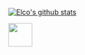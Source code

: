 <!--- ![Highway gif](highway_name.gif) ---> 

[![Elco's github stats](https://github-readme-stats.vercel.app/api?username=ElcovRijswijk&count_private=true&show_icons=true&theme=algolia)](https://github.com/anuraghazra/github-readme-stats)

<img src="highway_name.gif" width="48">
